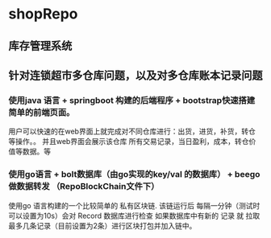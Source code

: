 # shopRepo
## 库存管理系统
## 针对连锁超市多仓库问题，以及对多仓库账本记录问题
### 使用java 语言 + springboot 构建的后端程序 + bootstrap快速搭建简单的前端页面。
 用户可以快速的在web界面上就完成对不同仓库进行：出货，进货，补货，转仓 等操作。。
 并且web界面会展示该仓库 所有交易记录，当日盈利，成本，转仓价值等数据。等

### 使用go语言 + bolt数据库（由go实现的key/val 的数据库） + beego 做数据转发 （RepoBlockChain文件下）
 
  使用go 语言构建的一个比较简单的 私有区块链.
  该链运行后 每隔一分钟（测试时可以设置为10s）会对 Record 数据库进行检查
  如果数据库中有新的 记录 就 拉取 最多几条记录（目前设置为2条）进行区块打包并加入链中。
  
 
